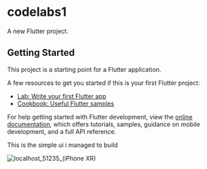 # codelabs1

A new Flutter project.

## Getting Started

This project is a starting point for a Flutter application.

A few resources to get you started if this is your first Flutter project:

- [Lab: Write your first Flutter app](https://docs.flutter.dev/get-started/codelab)
- [Cookbook: Useful Flutter samples](https://docs.flutter.dev/cookbook)

For help getting started with Flutter development, view the
[online documentation](https://docs.flutter.dev/), which offers tutorials,
samples, guidance on mobile development, and a full API reference.


This is the simple ui i managed to build

![localhost_51235_(iPhone XR)](https://github.com/muiam/codelabs-1/assets/74063153/c560fc44-a0f7-44ac-b613-db984675469b)

